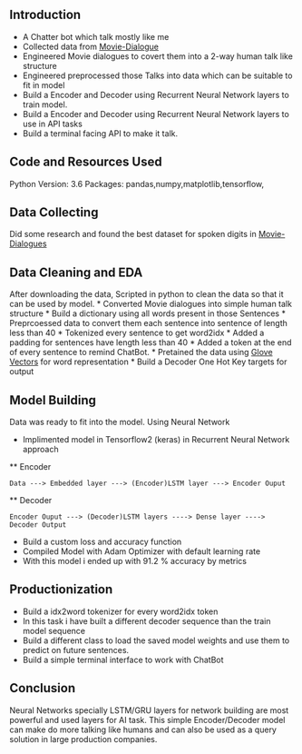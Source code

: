## Introduction
* A Chatter bot which talk mostly like me
* Collected data from [Movie-Dialogue](https://www.kaggle.com/rajathmc/cornell-moviedialog-corpus)
* Engineered Movie dialogues to covert them into a 2-way human talk like structure
* Engineered preprocessed those Talks into data which can be suitable to fit in model 
* Build a Encoder and Decoder using Recurrent Neural Network layers to train model.
* Build a Encoder and Decoder using Recurrent Neural Network layers to use in API tasks
* Build a terminal facing API to make it talk.

## Code and Resources Used

Python Version: 3.6
Packages: pandas,numpy,matplotlib,tensorflow,

## Data Collecting
Did some research and found the best dataset for spoken digits in [Movie-Dialogues](https://www.kaggle.com/rajathmc/cornell-moviedialog-corpus)

## Data Cleaning and EDA
After downloading the data, Scripted in python to clean the data so that it can be used by model.
    * Converted Movie dialogues into simple human talk structure
    * Build a dictionary using all words present in those Sentences
    * Preprcoessed data to convert them each sentence into sentence of length less than 40
    * Tokenized every sentence to get word2idx 
    * Added a padding for sentences have length less than 40
    * Added a token at the end of every sentence to remind ChatBot.
    * Pretained the data using [Glove Vectors](https://nlp.stanford.edu/projects/glove/) for word representation
    * Build a Decoder One Hot Key targets for output

## Model Building
Data was ready to fit into the model.
Using Neural Network
   * Implimented model in Tensorflow2 (keras) in Recurrent Neural Network approach
   
   ** Encoder

    Data ---> Embedded layer ---> (Encoder)LSTM layer ---> Encoder Ouput
   ** Decoder
   
    Encoder Ouput ---> (Decoder)LSTM layers ----> Dense layer ----> Decoder Output
   * Build a custom loss and accuracy function
   * Compiled Model with Adam Optimizer with default learning rate
   * With this model i ended up with 91.2 % accuracy by metrics


## Productionization
  * Build a idx2word tokenizer for every word2idx token
  * In this task i have built a different decoder sequence than the train model sequence
  * Build a different class to load the saved model weights and use them to predict on future sentences.
  * Build a simple terminal interface to work with ChatBot

## Conclusion
  Neural Networks specially LSTM/GRU layers for network building are most powerful and used layers for AI task. This simple
  Encoder/Decoder model can make do more talking like humans and can also be used as a query solution in large production companies. 
